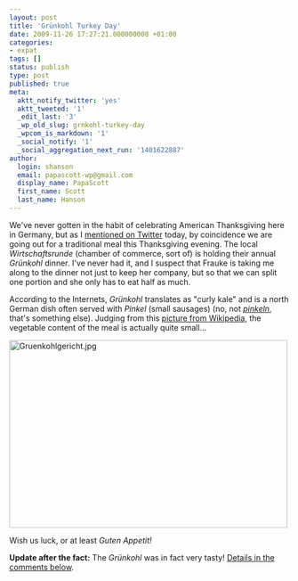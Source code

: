 ```yaml
---
layout: post
title: 'Grünkohl Turkey Day'
date: 2009-11-26 17:27:21.000000000 +01:00
categories:
- expat
tags: []
status: publish
type: post
published: true
meta:
  aktt_notify_twitter: 'yes'
  aktt_tweeted: '1'
  _edit_last: '3'
  _wp_old_slug: grnkohl-turkey-day
  _wpcom_is_markdown: '1'
  _social_notify: '1'
  _social_aggregation_next_run: '1401622887'
author:
  login: shanson
  email: papascott-wp@gmail.com
  display_name: PapaScott
  first_name: Scott
  last_name: Hanson
---
```

<p>We've never gotten in the habit of celebrating American Thanksgiving here in Germany, but as I <a href="http://twitter.com/papascott/status/6079791888">mentioned on Twitter</a> today, by coincidence we are going out for a traditional meal this Thanksgiving evening. The local <em>Wirtschaftsrunde</em> (chamber of commerce, sort of) is holding their annual <em>Gr&uuml;nkohl</em> dinner. I've never had it, and I suspect that Frauke is taking me along to the dinner not just to keep her company, but so that we can split one portion and she only has to eat half as much.</p>
<p>According to the Internets, <em>Gr&uuml;nkohl</em> translates as "curly kale" and is a north German dish often served with <em>Pinkel</em> (small sausages) (no, not <a href="http://dict.leo.org/?search=pinkeln"><em>pinkeln</em></a>, that's something else). Judging from this <a href="http://de.wikipedia.org/wiki/Gr&uuml;nkohl#Eigenschaften">picture from Wikipedia</a>, the vegetable content of the meal is actually quite small...</p>
<p><a href="http://de.wikipedia.org/w/index.php?title=Datei:Gruenkohlgericht.jpg&amp;filetimestamp=20060801154439"><img src="https://res.cloudinary.com/papascott/image/upload/wordpress/wp-content/uploads/2009/11/Gruenkohlgericht.jpg" alt="Gruenkohlgericht.jpg" border="0" width="500" height="337" /></a></p>
<p>Wish us luck, or at least <em>Guten Appetit!</em></p>
<p><strong>Update after the fact:</strong> The <em>Grünkohl</em> was in fact very tasty! <a href="/archives/2009/11/26/grunkohl-turkey-day/#comment-40308">Details in the comments below</a>.</p>
